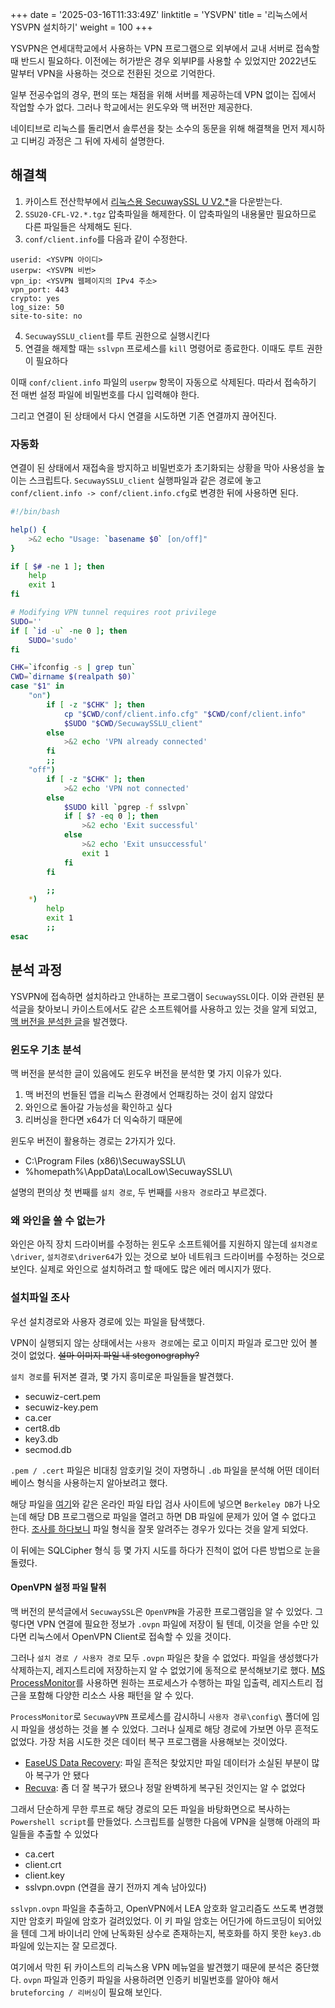 +++
date = '2025-03-16T11:33:49Z'
linktitle = 'YSVPN'
title = '리눅스에서 YSVPN 설치하기'
weight = 100
+++

YSVPN은 연세대학교에서 사용하는 VPN 프로그램으로 외부에서 교내 서버로 접속할 때 반드시 필요하다. 이전에는 허가받은 경우 외부IP를 사용할 수 있었지만 2022년도 말부터 VPN을 사용하는 것으로 전환된 것으로 기억한다.

일부 전공수업의 경우, 편의 또는 채점을 위해 서버를 제공하는데 VPN 없이는 집에서 작업할 수가 없다. 그러나 학교에서는 윈도우와 맥 버전만 제공한다.

네이티브로 리눅스를 돌리면서 솔루션을 찾는 소수의 동문을 위해 해결책을 먼저 제시하고 디버깅 과정은 그 뒤에 자세히 설명한다.

## 해결책

1. 카이스트 전산학부에서 [리눅스용 SecuwaySSL U V2.*](https://kcloud.kaist.ac.kr/index.php/pds/?mod=document&uid=225)을 다운받는다.
2. `SSU20-CFL-V2.*.tgz` 압축파일을 해제한다. 이 압축파일의 내용물만 필요하므로 다른 파일들은 삭제해도 된다.
3. `conf/client.info`를 다음과 같이 수정한다.

```text
userid: <YSVPN 아이디>
userpw: <YSVPN 비번>
vpn_ip: <YSVPN 웹페이지의 IPv4 주소>
vpn_port: 443
crypto: yes
log_size: 50
site-to-site: no
```

4. `SecuwaySSLU_client`를 루트 권한으로 실행시킨다
5. 연결을 해제할 때는 `sslvpn` 프로세스를 `kill` 명령어로 종료한다. 이때도 루트 권한이 필요하다

이때 `conf/client.info` 파일의 `userpw` 항목이 자동으로 삭제된다. 따라서 접속하기 전 매번 설정 파일에 비밀번호를 다시 입력해야 한다.

그리고 연결이 된 상태에서 다시 연결을 시도하면 기존 연결까지 끊어진다.

### 자동화

연결이 된 상태에서 재접속을 방지하고 비밀번호가 초기화되는 상황을 막아 사용성을 높이는 스크립트다. `SecuwaySSLU_client` 실행파일과 같은 경로에 놓고 `conf/client.info -> conf/client.info.cfg`로 변경한 뒤에 사용하면 된다.

```bash
#!/bin/bash

help() {
    >&2 echo "Usage: `basename $0` [on/off]"
}

if [ $# -ne 1 ]; then
    help
    exit 1
fi

# Modifying VPN tunnel requires root privilege
SUDO=''
if [ `id -u` -ne 0 ]; then
    SUDO='sudo'
fi

CHK=`ifconfig -s | grep tun`
CWD=`dirname $(realpath $0)`
case "$1" in
    "on")
        if [ -z "$CHK" ]; then
            cp "$CWD/conf/client.info.cfg" "$CWD/conf/client.info"
            $SUDO "$CWD/SecuwaySSLU_client"
        else
            >&2 echo 'VPN already connected'
        fi
        ;;
    "off")
        if [ -z "$CHK" ]; then
            >&2 echo 'VPN not connected'
        else
            $SUDO kill `pgrep -f sslvpn`
            if [ $? -eq 0 ]; then
                >&2 echo 'Exit successful'
            else
                >&2 echo 'Exit unsuccessful'
                exit 1
            fi
        fi

        ;;
    *)
        help
        exit 1
        ;;
esac
```

## 분석 과정

YSVPN에 접속하면 설치하라고 안내하는 프로그램이 `SecuwaySSL`이다. 이와 관련된 분석글을 찾아보니 카이스트에서도 같은 소프트웨어를 사용하고 있는 것을 알게 되었고, [맥 버전을 분석한 글](https://velog.io/@predict-woo/Secuway-SSL-VPN-%EB%B6%84%EC%84%9D-1)을 발견했다.

### 윈도우 기초 분석

맥 버전을 분석한 글이 있음에도 윈도우 버전을 분석한 몇 가지 이유가 있다.

1. 맥 버전의 번들된 앱을 리눅스 환경에서 언패킹하는 것이 쉽지 않았다
2. 와인으로 돌아갈 가능성을 확인하고 싶다
3. 리버싱을 한다면 x64가 더 익숙하기 때문에

윈도우 버전이 활용하는 경로는 2가지가 있다.

- C:\Program Files (x86)\SecuwaySSLU\
- %homepath%\AppData\LocalLow\SecuwaySSLU\

설명의 편의상 첫 번째를 `설치 경로`, 두 번째를 `사용자 경로`라고 부르겠다.

### 왜 와인을 쓸 수 없는가

와인은 아직 장치 드라이버를 수정하는 윈도우 소프트웨어를 지원하지 않는데 `설치경로\driver`, `설치경로\driver64`가 있는 것으로 보아 네트워크 드라이버를 수정하는 것으로 보인다. 실제로 와인으로 설치하려고 할 때에도 많은 에러 메시지가 떴다.

### 설치파일 조사

우선 설치경로와 사용자 경로에 있는 파일을 탐색했다.

VPN이 실행되지 않는 상태에서는 `사용자 경로`에는 로고 이미지 파일과 로그만 있어 볼 것이 없었다. ~~설마 이미지 파일 내 stegonography?~~

`설치 경로`를 뒤저본 결과, 몇 가지 흥미로운 파일들을 발견했다.

- secuwiz-cert.pem
- secuwiz-key.pem
- ca.cer
- cert8.db
- key3.db
- secmod.db


`.pem / .cert` 파일은 비대칭 암호키일 것이 자명하니 `.db` 파일을 분석해 어떤 데이터베이스 형식을 사용하는지 알아보려고 했다.

해당 파일을 [여기](https://www.checkfiletype.com/)와 같은 온라인 파일 타입 검사 사이트에 넣으면 `Berkeley DB`가 나오는데 해당 DB 프로그램으로 파일을 열려고 하면 DB 파일에 문제가 있어 열 수 없다고 한다. [조사를 하다보니](https://serverfault.com/questions/811680/how-can-i-browse-the-contents-of-a-berkeley-db-file) 파일 형식을 잘못 알려주는 경우가 있다는 것을 알게 되었다.

이 뒤에는 SQLCipher 형식 등 몇 가지 시도를 하다가 진척이 없어 다른 방법으로 눈을 돌렸다.

#### OpenVPN 설정 파일 탈취

맥 버전의 분석글에서 `SecuwaySSL`은 `OpenVPN`을 가공한 프로그램임을 알 수 있었다. 그렇다면 VPN 연결에 필요한 정보가 `.ovpn` 파일에 저장이 될 텐데, 이것을 얻을 수만 있다면 리눅스에서 OpenVPN Client로 접속할 수 있을 것이다.

그러나 `설치 경로 / 사용자 경로` 모두 `.ovpn` 파일은 찾을 수 없었다. 파일을 생성했다가 삭제하는지, 레지스트리에 저장하는지 알 수 없었기에 동적으로 분석해보기로 했다. [MS ProcessMonitor](https://learn.microsoft.com/en-us/sysinternals/downloads/procmon)를 사용하면 원하는 프로세스가 수행하는 파일 입출력, 레지스트리 접근을 포함해 다양한 리소스 사용 패턴을 알 수 있다.

`ProcessMonitor`로 `SecuwayVPN` 프로세스를 감시하니 `사용자 경루\config\` 폴더에 임시 파일을 생성하는 것을 볼 수 있었다. 그러나 실제로 해당 경로에 가보면 아무 흔적도 없었다. 가장 처음 시도한 것은 데이터 복구 프로그램을 사용해보는 것이었다.

- [EaseUS Data Recovery](https://www.easeus.com/datarecoverywizard/free-data-recovery-software.htm): 파일 흔적은 찾았지만 파일 데이터가 소실된 부분이 많아 복구가 안 됐다
- [Recuva](https://www.ccleaner.com/recuva): 좀 더 잘 복구가 됐으나 정말 완벽하게 복구된 것인지는 알 수 없었다

그래서 단순하게 무한 루프로 해당 경로의 모든 파일을 바탕화면으로 복사하는 `Powershell script`를 만들었다. 스크립트를 실행한 다음에 VPN을 실행해 아래의 파일들을 추출할 수 있었다

- ca.cert
- client.crt
- client.key
- sslvpn.ovpn (연결을 끊기 전까지 계속 남아있다)

`sslvpn.ovpn` 파일을 추출하고, OpenVPN에서 LEA 암호화 알고리즘도 쓰도록 변경했지만 암호키 파일에 암호가 걸려있었다. 이 키 파일 암호는 어딘가에 하드코딩이 되어있을 텐데 그게 바이너리 안에 난독화된 상수로 존재하는지, 복호화를 하지 못한 `key3.db` 파일에 있는지는 잘 모르겠다.

여기에서 막힌 뒤 카이스트의 리눅스용 VPN 메뉴얼을 발견했기 때문에 분석은 중단했다. `ovpn` 파일과 인증키 파일을 사용하려면 인증키 비밀번호를 알아야 해서 `bruteforcing / 리버싱`이 필요해 보인다.
